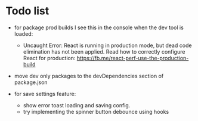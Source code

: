 # Todo list

- for package prod builds I see this in the console when the dev tool is loaded:
    - Uncaught Error: React is running in production mode, but dead code elimination has not been applied. Read how to correctly configure React for production: https://fb.me/react-perf-use-the-production-build

- move dev only packages to the devDependencies section of package.json

- for save settings feature:
    - show error toast loading and saving config.
    - try implementing the spinner button debounce using hooks